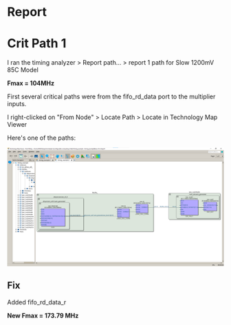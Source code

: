 # Report

# Crit Path 1
I ran the timing analyzer > Report path... > report 1 path for Slow 1200mV 85C Model

**Fmax = 104MHz**

First several critical paths were from the fifo_rd_data port to the multiplier inputs.

I right-clicked on "From Node" > Locate Path > Locate in Technology Map Viewer

Here's one of the paths:

![](./images/crit_1.png)

## Fix
Added fifo_rd_data_r

**New Fmax = 173.79 MHz**

<!-- # Crit Path 2 -->
